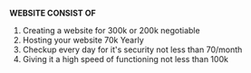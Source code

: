 **WEBSITE CONSIST OF**
1) Creating a website for 300k or 200k negotiable
2) Hosting your website 70k Yearly
3) Checkup every day for it's security not less than 70/month
4) Giving it a high speed of functioning not less than 100k

